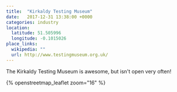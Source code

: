 ```yaml
---
title:  "Kirkaldy Testing Museum"
date:   2017-12-31 13:38:00 +0000
categories: industry
location:
  latitude: 51.505996
  longitude: -0.1015026
place_links:
  wikipedia: ""
  url: http://www.testingmuseum.org.uk/
---
```

The Kirkaldy Testing Museum is awesome, but isn't open very often!

{% openstreetmap_leaflet zoom="16" %}
